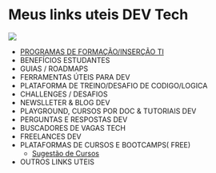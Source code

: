 # Meus links uteis DEV Tech 

<img src="https://i.pinimg.com/564x/26/07/2b/26072ba777ec291ed8e1dfa85354d408.jpg" >

* [PROGRAMAS DE FORMAÇÃO/INSERÇÃO TI](https://github.com/jumozaga/utilidadesdev/blob/main/PROGRAMASDEFORMA%C3%87%C3%83OINSER%C3%87%C3%83OTI.md)
* BENEFÍCIOS ESTUDANTES
* GUIAS / ROADMAPS
* FERRAMENTAS ÚTEIS PARA DEV
* PLATAFORMA DE TREINO/DESAFIO DE CODIGO/LOGICA
* CHALLENGES / DESAFIOS
* NEWSLLETER   & BLOG DEV
* PLAYGROUND, CURSOS POR DOC & TUTORIAIS DEV
* PERGUNTAS E RESPOSTAS DEV
* BUSCADORES DE VAGAS TECH
* FREELANCES DEV
* PLATAFORMAS DE CURSOS E BOOTCAMPS( FREE)
  * [Sugestão de Cursos](https://linkfly.to/sugestaocurso "Plataformas de Cursos Free")
* OUTROS LINKS UTEIS
